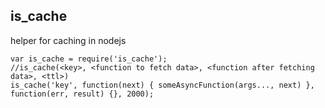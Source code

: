 is_cache
---
helper for caching in nodejs

    var is_cache = require('is_cache');
    //is_cache(<key>, <function to fetch data>, <function after fetching data>, <ttl>)
    is_cache('key', function(next) { someAsyncFunction(args..., next) }, function(err, result) {}, 2000);


